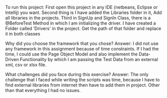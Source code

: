 
To run this project: First open this project in any IDE (netbeans, Eclipse or Intellij) you want. 
Second thing is I have added the Libraries folder in it, Add all libraries in the projects. 
Third in SignUp and SignIn Class, there is a @BeforeTest Method in which I am initializing the driver. 
I have created a Folder called 'Drivers' in the project. Get the path of that folder and replace it in both classes


Why did you choose the framework that you chose? 
Answer: I did not use any framework in this assignment because of time constraints. If I had the time, I could use the Page Object Model and also implement the Data-Driven Functionality by which I am passing the Test Data from an external xml, csv or xlsx file.

What challenges did you face during this exercise? 
Answer: The only challenge that I faced while writing the scripts was time, because I have to find external libraries from internet then have to add them in project. Other than that everything I had no issues. 
